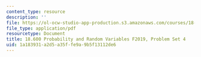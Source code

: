 ```yaml
---
content_type: resource
description: ''
file: https://ol-ocw-studio-app-production.s3.amazonaws.com/courses/18-600-probability-and-random-variables-fall-2019/1a183931a2d5a35ffe9a9b5f13112de6_MIT18_600F19_Pset4.pdf
file_type: application/pdf
resourcetype: Document
title: 18.600 Probability and Random Variables F2019, Problem Set 4
uid: 1a183931-a2d5-a35f-fe9a-9b5f13112de6
---
```

